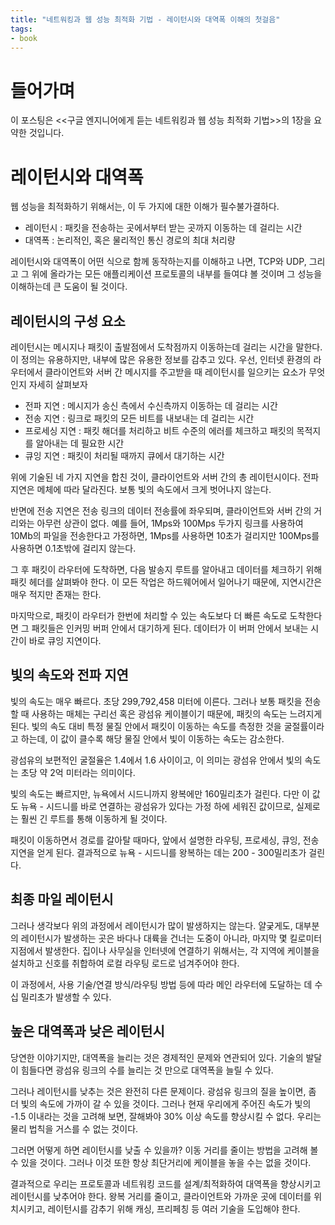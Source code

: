 ```yaml
---
title: "네트워킹과 웹 성능 최적화 기법 - 레이턴시와 대역폭 이해의 첫걸음"
tags:
- book
---
```


# 들어가며
이 포스팅은 <<구글 엔지니어에게 듣는 네트워킹과 웹 성능 최적화 기법>>의 1장을 요약한 것입니다.

# 레이턴시와 대역폭
웹 성능을 최적화하기 위해서는, 이 두 가지에 대한 이해가 필수불가결하다. 

- 레이턴시 : 패킷을 전송하는 곳에서부터 받는 곳까지 이동하는 데 걸리는 시간
- 대역폭 : 논리적인, 혹은 물리적인 통신 경로의 최대 처리량

레이턴시와 대역폭이 어떤 식으로 함께 동작하는지를 이해하고 나면, TCP와 UDP, 그리고 그 위에 올라가는 모든 애플리케이션 프로토콜의 내부를 들여댜 볼 것이며 그 성능을 이해하는데 큰 도움이 될 것이다.

## 레이턴시의 구성 요소
레이턴시는 메시지나 패킷이 출발점에서 도착점까지 이동하는데 걸리는 시간을 말한다. 이 정의는 유용하지만, 내부에 많은 유용한 정보를 감추고 있다. 우선, 인터넷 환경의 라우터에서 클라이언트와 서버 간 메시지를 주고받을 때 레이턴시를 일으키는 요소가 무엇인지 자세히 살펴보자

- 전파 지연 : 메시지가 송신 측에서 수신측까지 이동하는 데 걸리는 시간
- 전송 지연 : 링크로 패킷의 모든 비트를 내보내는 데 걸리는 시간
- 프로세싱 지연 : 패킷 해더를 처리하고 비트 수준의 에러를 체크하고 패킷의 목적지를 알아내는 데 필요한 시간
- 큐잉 지연 : 패킷이 처리될 때까지 큐에서 대기하는 시간

위에 기술된 네 가지 지연을 합친 것이, 클라이언트와 서버 간의 총 레이턴시이다. 전파 지연은 메체에 따라 달라진다. 보통 빛의 속도에서 크게 벗어나지 않는다.

반면에 전송 지연은 전송 링크의 데이터 전송률에 좌우되며, 클라이언트와 서버 간의 거리와는 아무런 상관이 없다. 예를 들어, 1Mps와 100Mps 두가지 링크를 사용하여 10Mb의 파일을 전송한다고 가정하면, 1Mps를 사용하면 10초가 걸리지만 100Mps를 사용하면 0.1초밖에 걸리지 않는다.

그 후 패킷이 라우터에 도착하면, 다음 발송지 루트를 알아내고 데이터를 체크하기 위해 패킷 헤더를 살펴봐야 한다. 이 모든 작업은 하드웨어에서 일어나기 때문에, 지연시간은 매우 적지만 존재는 한다. 

마지막으로, 패킷이 라우터가 한번에 처리할 수 있는 속도보다 더 빠른 속도로 도착한다면 그 패킷들은 인커밍 버퍼 안에서 대기하게 된다. 데이터가 이 버퍼 안에서 보내는 시간이 바로 큐잉 지연이다.

## 빛의 속도와 전파 지연
빛의 속도는 매우 빠르다. 초당 299,792,458 미터에 이른다. 그러나 보통 패킷을 전송할 때 사용하는 매체는 구리선 혹은 광섬유 케이블이기 때문에, 패킷의 속도는 느려지게 된다. 빛의 속도 대비 특정 물질 안에서 패킷이 이동하는 속도를 측정한 것을 굴절률이라고 하는데, 이 값이 클수록 해당 물질 안에서 빛이 이동하는 속도는 감소한다.

광섬유의 보편적인 굴절율은 1.4에서 1.6 사이이고, 이 의미는 광섬유 안에서 빛의 속도는 초당 약 2억 미터라는 의미이다. 

빛의 속도는 빠르지만, 뉴욕에서 시드니까지 왕복에만 160밀리초가 걸린다. 다만 이 값도 뉴욕 - 시드니를 바로 연결하는 광섬유가 있다는 가정 하에 세워진 값이므로, 실제로는 훨씬 긴 루트를 통해 이동하게 될 것이다.

패킷이 이동하면서 경로를 갈아탈 때마다, 앞에서 설명한 라우팅, 프로세싱, 큐잉, 전송 지연을 얻게 된다. 결과적으로 뉴욕 - 시드니를 왕복하는 데는 200 - 300밀리초가 걸린다.

## 최종 마일 레이턴시
그러나 생각보다 위의 과정에서 레이턴시가 많이 발생하지는 않는다. 얄궂게도, 대부분의 레이턴시가 발생하는 곳은 바다나 대륙을 건너는 도중이 아니라, 마지막 몇 킬로미터 지점에서 발생한다. 집이나 사무실을 인터넷에 연결하기 위해서는, 각 지역에 케이블을 설치하고 신호를 취합하여 로컬 라우팅 로드로 넘겨주어야 한다.

이 과정에서, 사용 기술/연결 방식/라우팅 방법 등에 따라 메인 라우터에 도달하는 데 수십 밀리초가 발생할 수 있다.

## 높은 대역폭과 낮은 레이턴시
당연한 이야기지만, 대역폭을 늘리는 것은 경제적인 문제와 연관되어 있다. 기술의 발달이 힘들다면 광섬유 링크의 수를 늘리는 것 만으로 대역폭을 늘릴 수 있다.

그러나 레이턴시를 낮추는 것은 완전히 다른 문제이다. 광섬유 링크의 질을 높이면, 좀 더 빛의 속도에 가까이 갈 수 있을 것이다. 그러나 현재 우리에게 주어진 속도가 빛의 -1.5 이내라는 것을 고려해 보면, 잘해봐야 30% 이상 속도를 향상시킬 수 없다. 우리는 물리 법칙을 거스를 수 없는 것이다.

그러면 어떻게 하면 레이턴시를 낮출 수 있을까? 이동 거리를 줄이는 방법을 고려해 볼 수 있을 것이다. 그러나 이것 또한 항상 최단거리에 케이블을 놓을 수는 없을 것이다.

결과적으로 우리는 프로토콜과 네트워킹 코드를 설계/최적화하여 대역폭을 향상시키고 레이턴시를 낮추어야 한다. 왕복 거리를 줄이고, 클라이언트와 가까운 곳에 데이터를 위치시키고, 레이턴시를 감추기 위해 캐싱, 프리페칭 등 여러 기술을 도입해야 한다.


